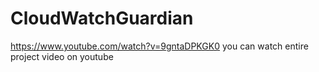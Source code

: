 # CloudWatchGuardian

https://www.youtube.com/watch?v=9gntaDPKGK0 
you can watch entire project video on youtube

